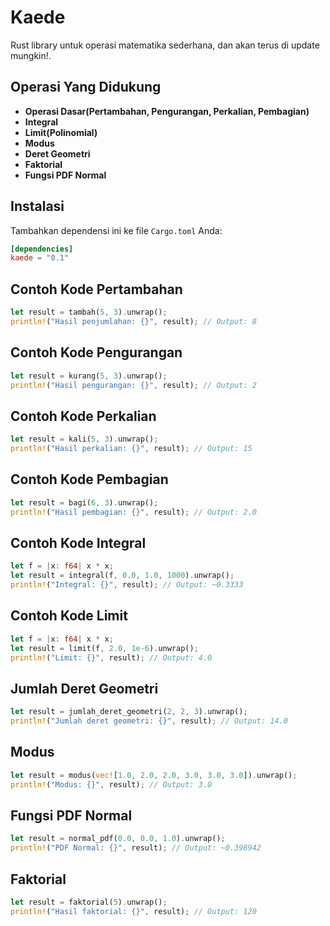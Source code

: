 # Kaede
Rust library untuk operasi matematika sederhana, dan akan terus di update mungkin!.

## Operasi Yang Didukung
- **Operasi Dasar(Pertambahan, Pengurangan, Perkalian, Pembagian)**
- **Integral**
- **Limit(Polinomial)**
- **Modus**
- **Deret Geometri**
- **Faktorial**
- **Fungsi PDF Normal**


## Instalasi
Tambahkan dependensi ini ke file `Cargo.toml` Anda:

```toml
[dependencies]
kaede = "0.1"
```

## Contoh Kode Pertambahan
```rust
let result = tambah(5, 3).unwrap();
println!("Hasil penjumlahan: {}", result); // Output: 8
```
## Contoh Kode Pengurangan
```rust
let result = kurang(5, 3).unwrap();
println!("Hasil pengurangan: {}", result); // Output: 2
```
## Contoh Kode Perkalian
```rust
let result = kali(5, 3).unwrap();
println!("Hasil perkalian: {}", result); // Output: 15
```
## Contoh Kode Pembagian
```rust
let result = bagi(6, 3).unwrap();
println!("Hasil pembagian: {}", result); // Output: 2.0
```
## Contoh Kode Integral
```rust
let f = |x: f64| x * x;
let result = integral(f, 0.0, 1.0, 1000).unwrap();
println!("Integral: {}", result); // Output: ~0.3333
```
## Contoh Kode Limit
```rust
let f = |x: f64| x * x;
let result = limit(f, 2.0, 1e-6).unwrap();
println!("Limit: {}", result); // Output: 4.0
```
## Jumlah Deret Geometri
```rust
let result = jumlah_deret_geometri(2, 2, 3).unwrap();
println!("Jumlah deret geometri: {}", result); // Output: 14.0
```
## Modus
```rust
let result = modus(vec![1.0, 2.0, 2.0, 3.0, 3.0, 3.0]).unwrap();
println!("Modus: {}", result); // Output: 3.0
```
## Fungsi PDF Normal
```rust
let result = normal_pdf(0.0, 0.0, 1.0).unwrap();
println!("PDF Normal: {}", result); // Output: ~0.398942
```
## Faktorial
```rust
let result = faktorial(5).unwrap();
println!("Hasil faktorial: {}", result); // Output: 120
```